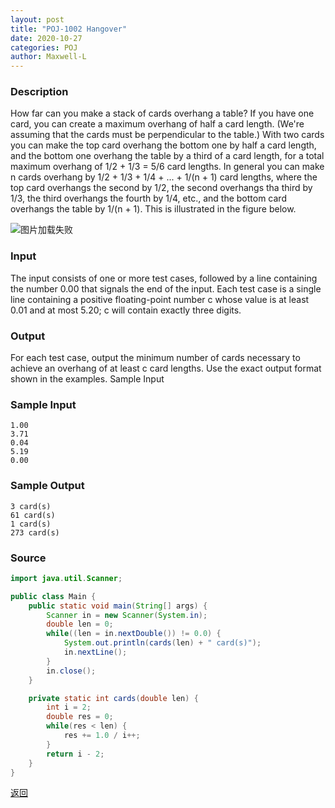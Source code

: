 ```yaml
---
layout: post
title: "POJ-1002 Hangover"
date: 2020-10-27
categories: POJ
author: Maxwell-L
---
```


### **Description**

How far can you make a stack of cards overhang a table? If you have one card, you can create a maximum overhang of half a card length. (We're assuming that the cards must be perpendicular to the table.) With two cards you can make the top card overhang the bottom one by half a card length, and the bottom one overhang the table by a third of a card length, for a total maximum overhang of 1/2 + 1/3 = 5/6 card lengths. In general you can make n cards overhang by 1/2 + 1/3 + 1/4 + ... + 1/(n + 1) card lengths, where the top card overhangs the second by 1/2, the second overhangs tha third by 1/3, the third overhangs the fourth by 1/4, etc., and the bottom card overhangs the table by 1/(n + 1). This is illustrated in the figure below.

![图片加载失败](https://maxwell-blog.cn/image/poj10031.png)



### **Input**
The input consists of one or more test cases, followed by a line containing the number 0.00 that signals the end of the input. Each test case is a single line containing a positive floating-point number c whose value is at least 0.01 and at most 5.20; c will contain exactly three digits.

### **Output**
For each test case, output the minimum number of cards necessary to achieve an overhang of at least c card lengths. Use the exact output format shown in the examples.
Sample Input

### **Sample Input**
```
1.00
3.71
0.04
5.19
0.00
```

### **Sample Output**
```
3 card(s)
61 card(s)
1 card(s)
273 card(s)
```

### **Source**
``` java
import java.util.Scanner;

public class Main {
    public static void main(String[] args) {
        Scanner in = new Scanner(System.in);
        double len = 0;
        while((len = in.nextDouble()) != 0.0) {
            System.out.println(cards(len) + " card(s)");
            in.nextLine();
        }
        in.close();
    }

    private static int cards(double len) {
        int i = 2;
        double res = 0;
        while(res < len) {
            res += 1.0 / i++;
        }
        return i - 2;
    }
}
```

[返回](https://maxwell-blog.cn/poj/2020/10/09/pojcontent)

